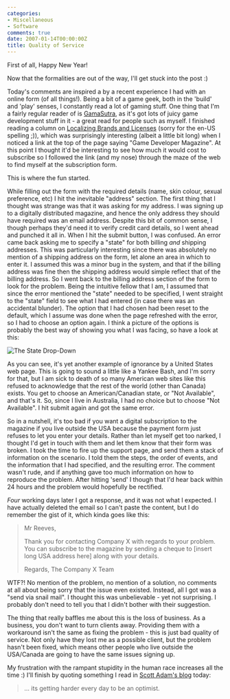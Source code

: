```yaml
---
categories:
- Miscellaneous
- Software
comments: true
date: 2007-01-14T00:00:00Z
title: Quality of Service
---
```


First of all, Happy New Year!

Now that the formalities are out of the way, I'll get stuck into the post :)

Today's comments are inspired a by a recent experience I had with an online form (of all things!). Being a bit of a game geek, both in the 'build' and 'play' senses, I constantly read a lot of gaming stuff.  One thing that I'm a fairly regular reader of is <a href="http://www.gamasutra.com/" title="GamaSutra">GamaSutra</a>, as it's got lots of juicy game development stuff in it - a great read for people such as myself.  I finished reading a column on <a href="http://www.gamasutra.com/features/20070110/ledour_01.shtml" title="Localizing Brands and Licenses">Localizing Brands and Licenses</a> (sorry for the en-US spelling ;)), which was surprisingly interesting (albeit a little bit long) when I noticed a link at the top of the page saying "Game Developer Magazine".  At this point I thought it'd be interesting to see how much it would cost to subscribe so I followed the link (and my nose) through the maze of the web to find myself at the subscription form.

This is where the fun started.

While filling out the form with the required details (name, skin colour, sexual preference, etc) I hit the inevitable "address" section.  The first thing that I thought was strange was that it was asking for my address.  I was signing up to a digitally distributed magazine, and hence the only address they should have required was an email address.  Despite this bit of common sense, I though perhaps they'd need it to verify credit card details, so I went ahead and punched it all in. When I hit the submit button, I was confused. An error came back asking me to specify a "state" for both billing <em>and</em> shipping addresses. This was particularly interesting since there was absolutely no mention of a shipping address on the form, let alone an area in which to enter it.  I assumed this was a minor bug in the system, and that if the billing address was fine then the shipping address would simple reflect that of the billing address.  So I went back to the billing address section of the form to look for the problem.  Being the intuitive fellow that I am, I assumed that since the error mentioned the "state" needed to be specified, I went straight to the "state" field to see what I had entered (in case there was an accidental blunder).  The option that I had chosen had been reset to the default, which I assume was done when the page refreshed with the error, so I had to choose an option again.  I think a picture of the options is probably the best way of showing you what I was facing, so have a look at this:

<img id="image168" src="/uploads/2007/01/state.PNG" alt="The State Drop-Down" class="InlineImageBlock" />

As you can see, it's yet another example of ignorance by a United States web page.  This is going to sound a little like a Yankee Bash, and I'm sorry for that, but I am sick to death of so many American web sites like this refused to acknowledge that the rest of the world (other than Canada) exists. You get to choose an American/Canadian state, or "Not Available", and that's it. So, since I live in Australia, I had no choice but to choose "Not Available".  I hit submit again and got the same error.

So in a nutshell, it's too bad if you want a digital subscription to the magazine if you live outside the USA because the payment form just refuses to let you enter your details.  Rather than let myself get too narked, I thought I'd get in touch with them and let them know that their form was broken.  I took the time to fire up the support page, and send them a stack of information on the scenario.  I told them the steps, the order of events, and the information that I had specified, and the resulting error.  The comment wasn't rude, and if anything gave too much information on how to reproduce the problem.  After hitting 'send' I though that I'd hear back within 24 hours and the problem would hopefully be rectified.

<em>Four</em> working days later I got a response, and it was not what I expected.  I have actually deleted the email so I can't paste the content, but I do remember the gist of it, which kinda goes like this:<blockquote>Mr Reeves,

Thank you for contacting Company X with regards to your problem.  You can subscribe to the magazine by sending a cheque to [insert long USA address here] along with your details.

Regards,
The Company X Team</blockquote>

WTF?! No mention of the problem, no mention of a solution, no comments at all about being sorry that the issue even existed. Instead, all I got was a "send via snail mail".  I thought this was unbelievable - yet not surprising.  I probably don't need to tell you that I didn't bother with their suggestion.

The thing that really baffles me about this is the loss of business.  As a business, you don't want to turn clients away.  Providing them with a workaround isn't the same as fixing the problem - this is just bad quality of service.  Not only have they lost me as a possible client, but the problem hasn't been fixed, which means other people who live outside the USA/Canada are going to have the same issues signing up.

My frustration with the rampant stupidity in the human race increases all the time :) I'll finish by quoting something I read in <a href="http://dilbertblog.typepad.com/the_dilbert_blog/2007/01/oops.html" title="Oops">Scott Adam's blog</a> today:<blockquote>... its getting harder every day to be an optimist.</blockquote>
